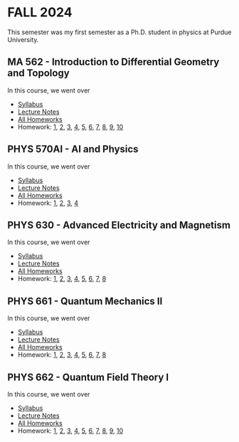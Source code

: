 # FALL 2024

This semester was my first semester as a Ph.D. student in physics at Purdue University.

## MA 562 - Introduction to Differential Geometry and Topology

In this course, we went over

-   [Syllabus](./MA562/Syllabus.pdf)
-   [Lecture Notes](./MA562/Lecture%20Notes.pdf)
-   [All Homeworks](./MA562/All%20Homeworks.pdf)
-   Homework: [1](./MA562/Homework/Homework%201%20Solution.pdf), [2](./MA562/Homework/Homework%202%20Solution.pdf), [3](./MA562/Homework/Homework%203%20Solution.pdf), [4](./MA562/Homework/Homework%204%20Solution.pdf), [5](./MA562/Homework/Homework%205%20Solution.pdf), [6](./MA562/Homework/Homework%206%20Solution.pdf), [7](./MA562/Homework/Homework%207%20Solution.pdf), [8](./MA562/Homework/Homework%208%20Solution.pdf), [9](./MA562/Homework/Homework%209%20Solution.pdf), [10](./MA562/Homework/Homework%2010%20Solution.pdf)

## PHYS 570AI - AI and Physics

In this course, we went over

-   [Syllabus](./PHYS570AI/Syllabus.pdf)
-   [Lecture Notes](./PHYS570AI/Lecture%20Notes.pdf)
-   [All Homeworks](./PHYS570AI/All%20Homeworks.pdf)
-   Homework: [1](./PHYS570AI/Homework/Homework%201%20Solution.pdf), [2](./PHYS570AI/Homework/Homework%202%20Solution.pdf), [3](./PHYS570AI/Homework/Homework%203%20Solution.pdf), [4](./PHYS570AI/Homework/Homework%204%20Solution.pdf)

## PHYS 630 - Advanced Electricity and Magnetism

In this course, we went over

-   [Syllabus](./PHYS630/Syllabus.pdf)
-   [Lecture Notes](./PHYS630/Lecture%20Notes.pdf)
-   [All Homeworks](./PHYS630/All%20Homeworks.pdf)
-   Homework: [1](./PHYS630/Homework/Homework%201%20Solution.pdf), [2](./PHYS630/Homework/Homework%202%20Solution.pdf), [3](./PHYS630/Homework/Homework%203%20Solution.pdf), [4](./PHYS630/Homework/Homework%204%20Solution.pdf), [5](./PHYS630/Homework/Homework%205%20Solution.pdf), [6](./PHYS630/Homework/Homework%206%20Solution.pdf), [7](./PHYS630/Homework/Homework%207%20Solution.pdf), [8](./PHYS630/Homework/Homework%208%20Solution.pdf)

## PHYS 661 - Quantum Mechanics II

In this course, we went over

-   [Syllabus](./PHYS661/Syllabus.pdf)
-   [Lecture Notes](./PHYS661/Lecture%20Notes.pdf)
-   [All Homeworks](./PHYS661/All%20Homeworks.pdf)
-   Homework: [1](./PHYS661/Homework/Homework%201%20Solution.pdf), [2](./PHYS661/Homework/Homework%202%20Solution.pdf), [3](./PHYS661/Homework/Homework%203%20Solution.pdf), [4](./PHYS661/Homework/Homework%204%20Solution.pdf), [5](./PHYS661/Homework/Homework%205%20Solution.pdf), [6](./PHYS661/Homework/Homework%206%20Solution.pdf), [7](./PHYS661/Homework/Homework%207%20Solution.pdf), [8](./PHYS661/Homework/Homework%208%20Solution.pdf)

## PHYS 662 - Quantum Field Theory I

In this course, we went over

-   [Syllabus](./PHYS662/Syllabus.pdf)
-   [Lecture Notes](./PHYS662/Lecture%20Notes.pdf)
-   [All Homeworks](./PHYS662/All%20Homeworks.pdf)
-   Homework: [1](./PHYS662/Homework/Homework%201%20Solution.pdf), [2](./PHYS662/Homework/Homework%202%20Solution.pdf), [3](./PHYS662/Homework/Homework%203%20Solution.pdf), [4](./PHYS662/Homework/Homework%204%20Solution.pdf), [5](./PHYS662/Homework/Homework%205%20Solution.pdf), [6](./PHYS662/Homework/Homework%206%20Solution.pdf), [7](./PHYS662/Homework/Homework%207%20Solution.pdf), [8](./PHYS662/Homework/Homework%208%20Solution.pdf), [9](./PHYS662/Homework/Homework%209%20Solution.pdf), [10](./PHYS662/Homework/Homework%2010%20Solution.pdf)
